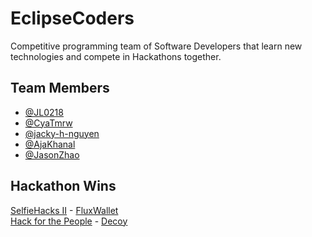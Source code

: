 # EclipseCoders

Competitive programming team of Software Developers that learn new technologies and compete in Hackathons together.




## Team Members

- [@JL0218](https://github.com/JL0218)
- [@CyaTmrw](https://github.com/CyaTmrw)
- [@jacky-h-nguyen](https://github.com/jacky-h-nguyen)
- [@AjaKhanal](https://github.com/AjaKhanal)
- [@JasonZhao](https://github.com/jasonzhao323)


## Hackathon Wins

[SelfieHacks II](https://devpost.com/software/fluxwallet) - [FluxWallet](https://github.com/JL0218/FluxWallet)\
[Hack for the People](https://devpost.com/software/decoy) - [Decoy](https://github.com/JL0218/Decoy)
